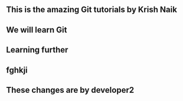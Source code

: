 ## This is the amazing  Git tutorials by Krish Naik
## We will learn Git
## Learning further
## fghkji
## These changes are by developer2
